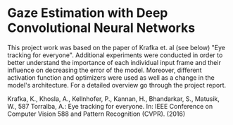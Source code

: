 # Gaze Estimation with Deep Convolutional Neural Networks

This project work was based on the paper of Krafka et. al (see below) "Eye tracking for everyone". Additional experiments were conducted in order to better understand the importance of each individual input frame and their influence on decreasing the error of the model. Moreover, different activation function and optimizers were used as well as a change in the model's architecture. For a detailed overview go through the project report.




Krafka, K., Khosla, A., Kellnhofer, P., Kannan, H., Bhandarkar, S., Matusik, W., 587 Torralba, A.: Eye tracking for everyone. In: IEEE Conference on Computer Vision 588 and Pattern Recognition (CVPR). (2016) 
